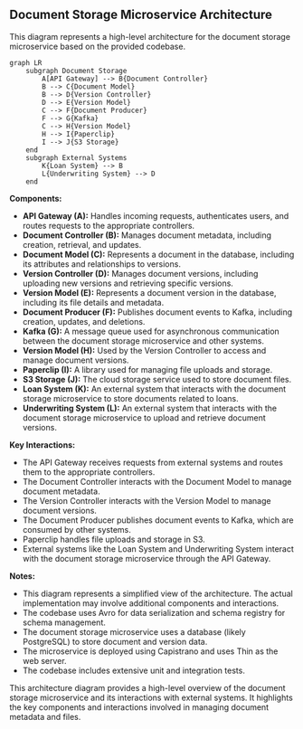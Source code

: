 ## Document Storage Microservice Architecture

This diagram represents a high-level architecture for the document storage microservice based on the provided codebase.

```mermaid
graph LR
    subgraph Document Storage
        A[API Gateway] --> B{Document Controller}
        B --> C{Document Model}
        B --> D{Version Controller}
        D --> E{Version Model}
        C --> F{Document Producer}
        F --> G{Kafka}
        C --> H{Version Model}
        H --> I{Paperclip}
        I --> J{S3 Storage}
    end
    subgraph External Systems
        K{Loan System} --> B
        L{Underwriting System} --> D
    end
```

**Components:**

* **API Gateway (A):**  Handles incoming requests, authenticates users, and routes requests to the appropriate controllers.
* **Document Controller (B):**  Manages document metadata, including creation, retrieval, and updates.
* **Document Model (C):**  Represents a document in the database, including its attributes and relationships to versions.
* **Version Controller (D):**  Manages document versions, including uploading new versions and retrieving specific versions.
* **Version Model (E):**  Represents a document version in the database, including its file details and metadata.
* **Document Producer (F):**  Publishes document events to Kafka, including creation, updates, and deletions.
* **Kafka (G):**  A message queue used for asynchronous communication between the document storage microservice and other systems.
* **Version Model (H):**  Used by the Version Controller to access and manage document versions.
* **Paperclip (I):**  A library used for managing file uploads and storage.
* **S3 Storage (J):**  The cloud storage service used to store document files.
* **Loan System (K):**  An external system that interacts with the document storage microservice to store documents related to loans.
* **Underwriting System (L):**  An external system that interacts with the document storage microservice to upload and retrieve document versions.

**Key Interactions:**

* The API Gateway receives requests from external systems and routes them to the appropriate controllers.
* The Document Controller interacts with the Document Model to manage document metadata.
* The Version Controller interacts with the Version Model to manage document versions.
* The Document Producer publishes document events to Kafka, which are consumed by other systems.
* Paperclip handles file uploads and storage in S3.
* External systems like the Loan System and Underwriting System interact with the document storage microservice through the API Gateway.

**Notes:**

* This diagram represents a simplified view of the architecture. The actual implementation may involve additional components and interactions.
* The codebase uses Avro for data serialization and schema registry for schema management.
* The document storage microservice uses a database (likely PostgreSQL) to store document and version data.
* The microservice is deployed using Capistrano and uses Thin as the web server.
* The codebase includes extensive unit and integration tests.

This architecture diagram provides a high-level overview of the document storage microservice and its interactions with external systems. It highlights the key components and interactions involved in managing document metadata and files. 
